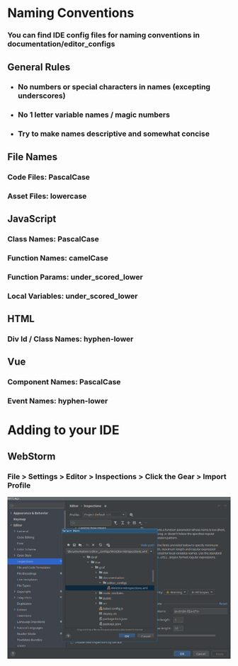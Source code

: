 # Naming Conventions

### You can find IDE config files for naming conventions in documentation/editor_configs

## General Rules

* ### No numbers or special characters in names (excepting underscores)
* ### No 1 letter variable names / magic numbers
* ### Try to make names descriptive and somewhat concise

## File Names

### Code Files: PascalCase

### Asset Files: lowercase

## JavaScript

### Class Names: PascalCase

### Function Names: camelCase

### Function Params: under_scored_lower

### Local Variables: under_scored_lower

## HTML

### Div Id / Class Names: hyphen-lower

## Vue

### Component Names: PascalCase

### Event Names: hyphen-lower

# Adding to your IDE

## WebStorm

### File > Settings > Editor > Inspections > Click the Gear > Import Profile

![](images/WebStormInstructions.png)
